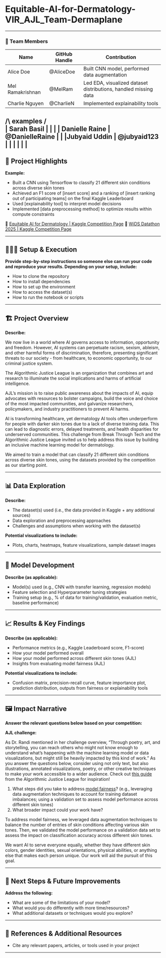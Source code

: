 # Equitable-AI-for-Dermatology-VIR_AJL_Team-Dermaplane

---

### **👥 Team Members**

| Name | GitHub Handle | Contribution |
| ----- | ----- | ----- |
| Alice Doe | @AliceDoe | Built CNN model, performed data augmentation |
| Mel Ramakrishnan | @MelRam | Led EDA, visualized dataset distributions, handled missing data |
| Charlie Nguyen | @CharlieN | Implemented explainability tools |
/\ examples /\
| Sarah Basil | | |
| Danielle Raine | @DanielleRaine | |
|Jubyaid Uddin | @jubyaid123 | |
| | | |
---

## **🎯 Project Highlights**

**Example:**

* Built a CNN using Tensorflow to classify 21 different skin conditions across diverse skin tones
* Achieved an F1 score of \[insert score\] and a ranking of \[insert ranking out of participating teams\] on the final Kaggle Leaderboard
* Used \[explainability tool\] to interpret model decisions
* Implemented \[data preprocessing method\] to optimize results within compute constraints

🔗 [Equitable AI for Dermatology | Kaggle Competition Page](https://www.kaggle.com/competitions/bttai-ajl-2025/overview)
🔗 [WiDS Datathon 2025 | Kaggle Competition Page](https://www.kaggle.com/competitions/widsdatathon2025/overview)

---

## **👩🏽‍💻 Setup & Execution**

**Provide step-by-step instructions so someone else can run your code and reproduce your results. Depending on your setup, include:**

* How to clone the repository
* How to install dependencies
* How to set up the environment
* How to access the dataset(s)
* How to run the notebook or scripts

---

## **🏗️ Project Overview**

**Describe:**

We now live in a world where AI governs access to information, opportunity and freedom. However, AI systems can perpetuate racism, sexism, ableism, and other harmful forms of discrimination, therefore, presenting significant threats to our society - from healthcare, to economic opportunity, to our criminal justice system.

The Algorithmic Justice League is an organization that combines art and research to illuminate the social implications and harms of artificial intelligence.

AJL’s mission is to raise public awareness about the impacts of AI, equip advocates with resources to bolster campaigns, build the voice and choice of the most impacted communities, and galvanize researchers, policymakers, and industry practitioners to prevent AI harms.

AI is transforming healthcare, yet dermatology AI tools often underperform for people with darker skin tones due to a lack of diverse training data. This can lead to diagnostic errors, delayed treatments, and health disparities for underserved communities. This challenge from Break Through Tech and the Algorithmic Justice League invited us to help address this issue by building an inclusive machine learning model for dermatology. 

We aimed to train a model that can classify 21 different skin conditions across diverse skin tones, using the datasets provided by the competition as our starting point. 

---

## **📊 Data Exploration**

**Describe:**

* The dataset(s) used (i.e., the data provided in Kaggle \+ any additional sources)
* Data exploration and preprocessing approaches
* Challenges and assumptions when working with the dataset(s)

**Potential visualizations to include:**

* Plots, charts, heatmaps, feature visualizations, sample dataset images

---

## **🧠 Model Development**

**Describe (as applicable):**

* Model(s) used (e.g., CNN with transfer learning, regression models)
* Feature selection and Hyperparameter tuning strategies
* Training setup (e.g., % of data for training/validation, evaluation metric, baseline performance)

---

## **📈 Results & Key Findings**

**Describe (as applicable):**

* Performance metrics (e.g., Kaggle Leaderboard score, F1-score)
* How your model performed overall
* How your model performed across different skin tones (AJL)
* Insights from evaluating model fairness (AJL)

**Potential visualizations to include:**

* Confusion matrix, precision-recall curve, feature importance plot, prediction distribution, outputs from fairness or explainability tools

---

## **🖼️ Impact Narrative**

**Answer the relevant questions below based on your competition:**

**AJL challenge:**

As Dr. Randi mentioned in her challenge overview, “Through poetry, art, and storytelling, you can reach others who might not know enough to understand what’s happening with the machine learning model or data visualizations, but might still be heavily impacted by this kind of work.”
As you answer the questions below, consider using not only text, but also illustrations, annotated visualizations, poetry, or other creative techniques to make your work accessible to a wider audience.
Check out [this guide](https://drive.google.com/file/d/1kYKaVNR\_l7Abx2kebs3AdDi6TlPviC3q/view) from the Algorithmic Justice League for inspiration!

1. What steps did you take to address [model fairness](https://haas.berkeley.edu/wp-content/uploads/What-is-fairness_-EGAL2.pdf)? (e.g., leveraging data augmentation techniques to account for training dataset imbalances; using a validation set to assess model performance across different skin tones)
2. What broader impact could your work have?

To address model fairness, we leveraged data augmentation techniques to balance the number of entries of skin conditions affecting various skin tones. Then, we validated the model performance on a validation data set to assess the impact on classification accuracy across different skin tones.

We want AI to serve everyone equally, whether they have different skin colors, gender identities, sexual orientations, physical abilities, or anything else that makes each person unique. Our work will aid the pursuit of this goal.

---

## **🚀 Next Steps & Future Improvements**

**Address the following:**

* What are some of the limitations of your model?
* What would you do differently with more time/resources?
* What additional datasets or techniques would you explore?

---

## **📄 References & Additional Resources**

* Cite any relevant papers, articles, or tools used in your project

---

